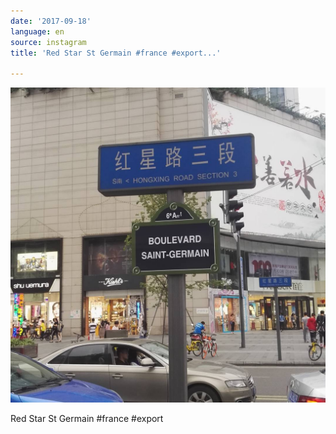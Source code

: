 ```yaml
---
date: '2017-09-18'
language: en
source: instagram
title: 'Red Star St Germain #france #export...'

---
```


![](/uploads/instagram/201709/02c4db0397a013384db4e6c2a396460e.jpg)

Red Star St Germain #france #export
            